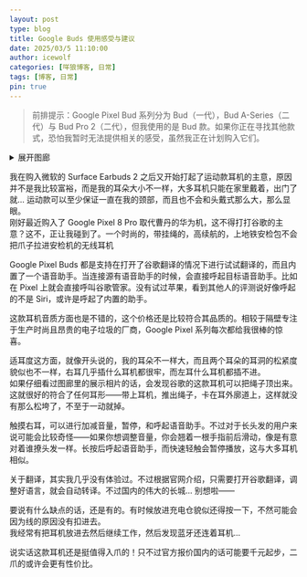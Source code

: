 ```yaml
---
layout: post
type: blog
title: Google Buds 使用感受与建议
date: 2025/03/5 11:10:00
author: icewolf
categories: [咩狼博客, 日常]
tags: [博客, 日常]
pin: true
---
```


> 前排提示：Google Pixel Bud 系列分为 Bud（一代），Bud A-Series（二代）与 Bud Pro 2（二代），但我使用的是 Bud 款。如果你正在寻找其他款式，恐怕我暂时无法提供相关的感受，虽然我正在计划购入它们。
<details>
  <summary>展开图廊</summary>

  <img src="https://raw.githubusercontent.com/AmarokIce/amarokice.github.io/refs/heads/master/assets/img/post/PixelBud/PXL_20250306_031407494.jpg">

  <img src="https://raw.githubusercontent.com/AmarokIce/amarokice.github.io/refs/heads/master/assets/img/post/PixelBud/PXL_20250306_031358178.jpg">

  <img src="https://github.com/AmarokIce/amarokice.github.io/blob/master/assets/img/post/PixelBud/PXL_20250306_031443314.jpg">

  <img src="https://raw.githubusercontent.com/AmarokIce/amarokice.github.io/refs/heads/master/assets/img/post/PixelBud/PXL_20250306_031353094.jpg">

</details>

<p />

我在购入微软的 Surface Earbuds 2 之后又开始打起了运动款耳机的主意，原因并不是我比较富裕，而是我的耳朵大小不一样，大多耳机只能在家里戴着，出门了就... 运动款可以至少保证一直在我的颈部，而且也不会和头戴式那么大，那么显眼。  
刚好最近购入了 Google Pixel 8 Pro 取代曹丹的华为机，这不得打打谷歌的主意？这不，正让我碰到了。一个时尚的，带挂绳的，高续航的，上地铁安检包不会把爪子拉进安检机的无线耳机

Google Pixel Buds 都是支持在打开了谷歌翻译的情况下进行试试翻译的，而且内置了一个语音助手。当连接源有语音助手的时候，会直接呼起目标语音助手。比如在 Pixel 上就会直接呼叫谷歌管家。没有试过苹果，看到其他人的评测说好像呼起的不是 Siri，或许是呼起了内置的助手。

这款耳机音质方面也是不错的，这个价格还是比较符合其品质的。相较于隔壁专注于生产时尚且昂贵的电子垃圾的厂商，Google Pixel 系列每次都给我很棒的惊喜。

适耳度这方面，就像开头说的，我的耳朵不一样大，而且两个耳朵的耳洞的松紧度貌似也不一样，右耳几乎插什么耳机都很牢，而左耳什么耳机都插不进。  
如果仔细看过图廊里的展示相片的话，会发现谷歌的这款耳机可以把绳子顶出来。这就很好的符合了任何耳形——带上耳机，推出绳子，卡在耳外廓道上，这样就没有那么松垮了，不至于一动就掉。

触摸右耳，可以进行加减音量，暂停，和呼起语音助手。不过对于长头发的用户来说可能会比较奇怪——如果你想调整音量，你会翘着一根手指前后滑动，像是有意对着谁撩头发一样。长按后呼起语音助手，而快速轻触会暂停播放，这与大多耳机相似。

关于翻译，其实我几乎没有体验过。不过根据官网介绍，只需要打开谷歌翻译，调整好语言，就会自动转译。不过国内的伟大的长城... 别想啦——

要说有什么缺点的话，还是有的。有时候放进充电仓貌似还得按一下，不然可能会因为线的原因没有扣进去。  
我经常有把耳机放进去然后继续工作，然后发现蓝牙还连着耳机...  

说实话这款耳机还是挺值得入爪的！只不过官方报价国内的话可能要千元起步，二爪的或许会更有性价比。
